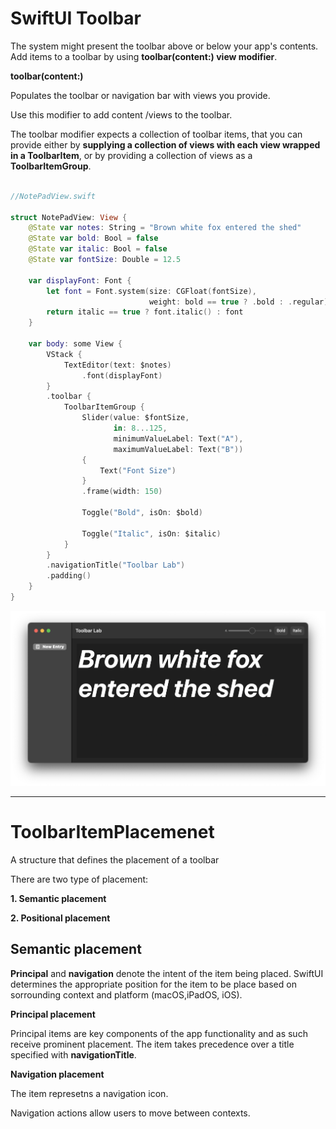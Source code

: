 # SwiftUI Toolbar
The system might present the toolbar above or below your app's contents.
Add items to a toolbar by using **toolbar(content:) view modifier**.

**toolbar(content:)**

Populates the toolbar or navigation bar with views you provide.

Use this modifier to add content /views to the toolbar.

The toolbar modifier expects a collection of toolbar items, that you can provide either by **supplying a collection of views with each view wrapped in a ToolbarItem**, or by providing a collection of views as a **ToolbarItemGroup**.
```swift

//NotePadView.swift 

struct NotePadView: View {
    @State var notes: String = "Brown white fox entered the shed"
    @State var bold: Bool = false
    @State var italic: Bool = false
    @State var fontSize: Double = 12.5
    
    var displayFont: Font {
        let font = Font.system(size: CGFloat(fontSize),
                               weight: bold == true ? .bold : .regular)
        return italic == true ? font.italic() : font
    }
    
    var body: some View {
        VStack {
            TextEditor(text: $notes)
                .font(displayFont)
        }
        .toolbar {
            ToolbarItemGroup {
                Slider(value: $fontSize,
                       in: 8...125,
                       minimumValueLabel: Text("A"),
                       maximumValueLabel: Text("B"))
                {
                    Text("Font Size")
                }
                .frame(width: 150)
                
                Toggle("Bold", isOn: $bold)
                
                Toggle("Italic", isOn: $italic)
            }
        }
        .navigationTitle("Toolbar Lab")
        .padding()
    }
}
```

![Toolbar Sample: Fonts](../../toolbar_brown_fox.png)

 - - - 

 # ToolbarItemPlacemenet

 A structure that defines the placement of a toolbar

 There are two type of placement:

 **1. Semantic placement**

 **2. Positional placement**

 ## Semantic placement
 **Principal** and **navigation** denote the intent of the item being placed. SwiftUI determines the appropriate position for the item to be place based on sorrounding context and platform (macOS,iPadOS, iOS).

 **Principal placement**
 
Principal items are key components of the app functionality and as such receive prominent placement. The item takes precedence over a title specified with **navigationTitle**.

**Navigation placement**

The item represetns a navigation icon. 

Navigation actions allow users to move between contexts.